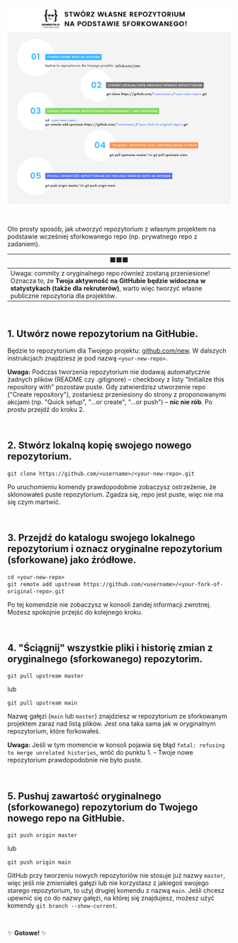 ![an image with 5 steps of making own repository](./publiczne-repozytorium-ze-sforkowanego-5-krokow-v1.png)

&nbsp;

Oto prosty sposób, jak utworzyć repozytorium z własnym projektem na podstawie wcześniej sforkowanego repo (np. prywatnego repo z zadaniem).

|🟩🟩🟩|
| ------|
| Uwaga: commity z oryginalnego repo również zostaną przeniesione! Oznacza to, że **Twoja aktywność na GitHubie będzie widoczna w statystykach (także dla rekruterów)**, warto więc tworzyć własne publiczne repozytoria dla projektów.|

&nbsp;

## 1. Utwórz nowe repozytorium na GitHubie.
Będzie to repozytorium dla Twojego projektu: [github.com/new](https://github.com/new). W dalszych instrukcjach znajdziesz je pod nazwą `<your-new-repo>`.

**Uwaga:** Podczas tworzenia repozytorium nie dodawaj automatycznie żadnych plików (README czy .gitignore) – checkboxy z listy "Initialize this repository with" pozostaw puste. Gdy zatwierdzisz utworzenie repo ("Create repository"), zostaniesz przeniesiony do strony z proponowanymi akcjami (np. "Quick setup", "...or create", "...or push") – **nic nie rób**. Po prostu przejdź do kroku 2.

&nbsp;

## 2. Stwórz lokalną kopię swojego nowego repozytorium.
```
git clone https://github.com/<username>/<your-new-repo>.git
```
Po uruchomieniu komendy prawdopodobnie zobaczysz ostrzeżenie, że sklonowałeś puste repozytorium. Zgadza się, repo jest puste, więc nie ma się czym martwić.

&nbsp;

## 3. Przejdź do katalogu swojego lokalnego repozytorium i oznacz oryginalne repozytorium (sforkowane) jako źródłowe.
```
cd <your-new-repo>
git remote add upstream https://github.com/<username>/<your-fork-of-original-repo>.git
```
Po tej komendzie nie zobaczysz w konsoli żandej informacji zwrotnej. Możesz spokojnie przejść do kolejnego kroku.

&nbsp;

## 4. "Ściągnij" wszystkie pliki i historię zmian z oryginalnego (sforkowanego) repozytorim.
```
git pull upstream master
```
lub
```
git pull upstream main
```
Nazwę gałęzi (`main` lub `master`) znajdziesz w repozytorium ze sforkowanym projektem zaraz nad listą plików. Jest ona taka sama jak w oryginalnym repozytorium, które forkowałeś.

**Uwaga:** Jeśli w tym momencie w konsoli pojawia się błąd `fatal: refusing to merge unrelated histories`, wróć do punktu 1. – Twoje nowe repozytorium prawdopodobnie nie było puste. 

&nbsp;

## 5. Pushuj zawartość oryginalnego (sforkowanego) repozytorium do Twojego nowego repo na GitHubie.
```
git push origin master
```
lub
```
git push origin main
```

GitHub przy tworzeniu nowych repozytoriów nie stosuje już nazwy `master`, więc jeśli nie zmieniałeś gałęzi lub nie korzystasz z jakiegoś swojego starego repozytorium, to użyj drugiej komendu z nazwą `main`.
Jeśli chcesz upewnić się co do nazwy gałęzi, na której się znajdujesz, możesz użyć komendy `git branch --show-current`.

&nbsp;

✨ **Gotowe!** ✨

